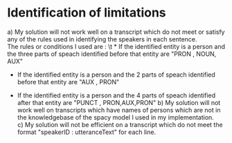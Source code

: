 # Identification of limitations

a) My solution will not work well on a transcript which do not meet or satisfy any of the rules used in identifying the speakers in each sentence.<br/>
The rules or conditions I used are :
\t *   If the identified entity is a person and the three parts of speach identified before that entity are "PRON , NOUN, AUX"
*    If the identified entity is a person and the 2 parts of speach identified before that entity are "AUX , PRON"

*    If the identified entity is a person and the 4 parts of speach identified after that entity are "PUNCT , PRON,AUX,PRON"
b) My solution will not work well on transcripts which have names of persons which are not in the knowledgebase of the spacy model I used in my implementation. <br/>
c) My solution will not be efficient on a transcript which do not meet the format "speakerID : utteranceText" for each line.<br/>

